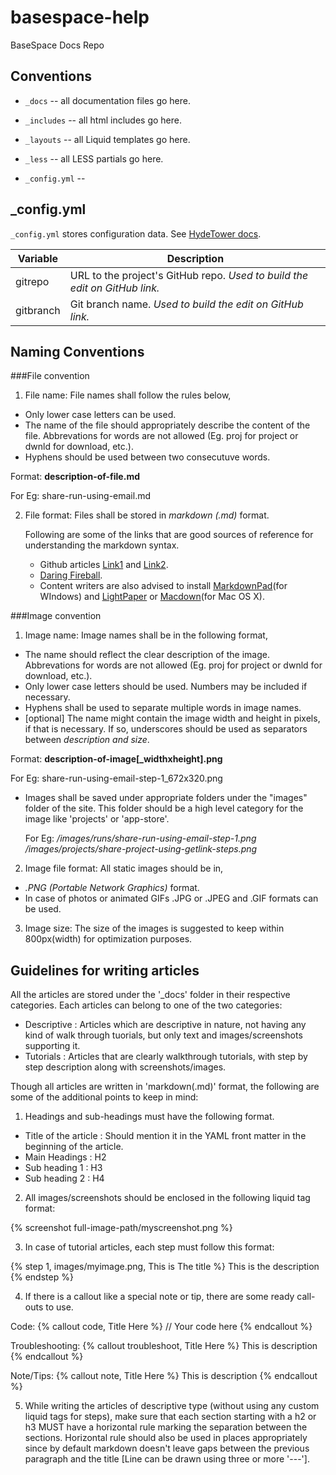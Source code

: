 basespace-help
==============

BaseSpace Docs Repo

Conventions
------------

- `_docs` -- all documentation files go here.  
- `_includes` -- all html includes go here.  
- `_layouts` -- all Liquid templates go here.  
- `_less` -- all LESS partials go here.

- `_config.yml` --  

_config.yml
-------------
`_config.yml` stores configuration data. See [HydeTower docs](https://github.com/basespace/SpaceAcademy/blob/master/README.md#hyde-tower).


| Variable					| Description														|
| --------------------- | -----------------------------------------------|
| gitrepo						| URL to the project's GitHub repo. *Used to build the edit on GitHub link.*				|
| gitbranch				| Git branch name. *Used to build the edit on GitHub link.*											|


Naming Conventions
------------------

###File convention

1. File name: File names shall follow the rules below,
  + Only lower case letters can be used.
  + The name of the file should appropriately describe the content of the file. Abbrevations for words are not allowed (Eg. proj for project or dwnld for download, etc.).
  + Hyphens should be used between two consecutuve words.

   Format:    **description-of-file.md**
   
   For Eg: share-run-using-email.md

2. File format: Files shall be stored in *markdown (.md)* format. 

   Following are some of the links that are good sources of reference for understanding the markdown syntax.
   + Github articles [Link1](https://help.github.com/articles/github-flavored-markdown/) and [Link2](https://help.github.com/articles/markdown-basics/).
   + [Daring Fireball](http://daringfireball.net/projects/markdown/syntax).
   + Content writers are also advised to install [MarkdownPad](http://markdownpad.com/)(for WIndows) and [LightPaper](http://www.ashokgelal.com/lightpaper-for-mac/) or [Macdown](http://macdown.uranusjr.com/)(for Mac OS X).

###Image convention

1. Image name: Image names shall be in the following format, 
  + The name should reflect the clear description of the image. Abbrevations for words are not allowed (Eg. proj for project or dwnld for download, etc.).
  + Only lower case letters should be used. Numbers may be included if necessary. 
  + Hyphens shall be used to separate multiple words in image names.
  + [optional] The name might contain the image width and height in pixels, if that is necessary. If so, underscores should be used as separators between *description and size*.

   Format:    **description-of-image[_widthxheight].png**
   
   For Eg: share-run-using-email-step-1_672x320.png
  
  + Images shall be saved under appropriate folders under the "images" folder of the site. This folder should be a high level category for the image like 'projects' or 'app-store'.

    For Eg: */images/runs/share-run-using-email-step-1.png*
            */images/projects/share-project-using-getlink-steps.png*

2. Image file format: All static images should be in,
  + *.PNG (Portable Network Graphics)* format. 
  + In case of photos or animated GIFs .JPG or .JPEG and .GIF formats can be used.

3. Image size: The size of the images is suggested to keep within 800px(width) for optimization purposes.

 
Guidelines for writing articles
-------------------------------

All the articles are stored under the '_docs' folder in their respective categories. Each articles can belong to one of the two categories: 

+ Descriptive : Articles which are descriptive in nature, not having any kind of walk through tuorials, but only text and images/screenshots supporting it.
+ Tutorials : Articles that are clearly walkthrough tutorials, with step by step description along with screenshots/images.

Though all articles are written in 'markdown(.md)' format, the following are some of the additional points to keep in mind:

1. Headings and sub-headings must have the following format.
    
  + Title of the article : Should mention it in the YAML front matter in the beginning of the article.
  + Main Headings : H2
  + Sub heading 1 : H3
  + Sub heading 2 : H4

2. All images/screenshots should be enclosed in the following liquid tag format:

  {% screenshot full-image-path/myscreenshot.png %}

3. In case of tutorial articles, each step must follow this format:

  {% step 1, images/myimage.png, This is The title %}
    This is the description
  {% endstep %}

4. If there is a callout like a special note or tip, there are some ready call-outs to use.

  Code: 
        {% callout code, Title Here %}
          // Your code here
        {% endcallout %}

  Troubleshooting:
        {% callout troubleshoot, Title Here %}
          This is description
        {% endcallout %}

  Note/Tips:
        {% callout note, Title Here %}
          This is description
        {% endcallout %}

5. While writing the articles of descriptive type (without using any custom liquid tags for steps), make sure that each section starting with a h2 or h3 MUST have a horizontal rule marking the separation between the sections. Horizontal rule should also be used in places appropriately since by default markdown doesn't leave gaps between the previous paragraph and the title [Line can be drawn using three or more '---'].
